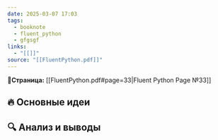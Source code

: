 ```yaml
---
date: 2025-03-07 17:03
tags:
  - booknote
  - fluent_python
  - gfgsgf
links:
  - "[[]]"
source: "[[FluentPython.pdf]]"
---
```

**📝Страница:** [[FluentPython.pdf#page=33|Fluent Python Page №33]]  

## 🔥 Основные идеи 




## 🔍 Анализ и выводы  





